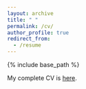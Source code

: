 ```yaml
---
layout: archive
title: " "
permalink: /cv/
author_profile: true
redirect_from:
  - /resume
---
```


{% include base_path %}

My complete CV is [here](https://galvinlai.github.io/files/LatexCV/Curriculum_Vitae_Lai/Curriculum_Vitae_Lai.pdf).

<!---以下都被注释掉了，因为内容和pdf高度重合-->

<!--- 

Education
======
* Apr. 2021 -- present: Ph.D. student, University of Tsukuba, Ibaraki, Japan.
  * Graduate School of Systems and Information Engineering
* Apr. 2019 -- Mar. 2021: Master of Science in Policy and Planning Sciences, University of Tsukuba, Ibaraki, Japan.
  * Graduate School of Systems and Information Engineering
* Jul. 2017 -- Mar. 2019: Preparing for entering Graduate School in Japan. ARC Tokyo Japanese Language School, Tokyo, Japan.
  * Graduate School Preparation Class
* Sep. 2013 -- Jun. 2017: Bachelor of Management, Dongbei University of Finance and Economics, Dalian, China.
  * School of Business Administration

Grants and fellowship
======
  - Sep. 2021 -- present: Research fellowship from [Support for Pioneering Research Initiated by the Next Generation (SPRING)](https://www.jst.go.jp/jisedai/index.html)

Skills
======
  - JLPT N1 (134) Dec. 2016.
  - Programming Skill: Matlab, Python.
  - Latex

Teaching
======
I will be a teaching assistant for:
 - FH61141 [Society and Optimization](https://kdb.tsukuba.ac.jp/syllabi/2023/FH61141/jpn/0), 2023 Fall.

I was a teaching assistant for:
 - FH35012 [Problem Identification and Resolution](https://kdb.tsukuba.ac.jp/syllabi/2023/FH35012/jpn/0), 2022 Fall.
 - FH61141 [Society and Optimization](https://kdb.tsukuba.ac.jp/syllabi/2023/FH61141/jpn/0), 2022 Fall.
 - 0AL5100 [Supply Chain Management](https://kdb.tsukuba.ac.jp/syllabi/2021/0AL5100/jpn/0), 2021 Fall.

I was hired as a subject tutor to support research students preparing for [the MPPS and MSE entrance exams](https://www.sk.tsukuba.ac.jp/PPS/en/ap/).
 - "Linear Algebra" for entrance exams in Aug. 2021.
 - "Calculus" for entrance exams in Dec. 2019.
 - "Calculus" for entrance exams in Aug. 2019.

--->









